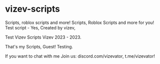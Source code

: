 # vizev-scripts
Scripts, roblox scripts and more!
Scripts, Roblox Scripts and more for you!
Test script  - Yes,
Created by vizev,

Test Vizev Scripts
Vizev
2023 - 2023.

That's my Scripts, Guest!
Testing.

If you want to chat with me Join us: discord.com/vizevator, t.me/vizevator!
